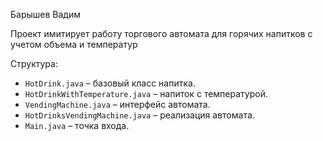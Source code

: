 Барышев Вадим  

Проект имитирует работу торгового автомата для горячих напитков с учетом объема и температур  

Структура:  
- `HotDrink.java` – базовый класс напитка.
- `HotDrinkWithTemperature.java` – напиток с температурой.
- `VendingMachine.java` – интерфейс автомата.
- `HotDrinksVendingMachine.java` – реализация автомата.
- `Main.java` – точка входа.

  
 
